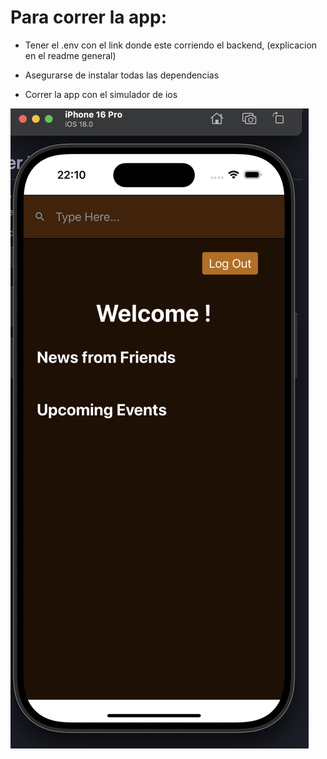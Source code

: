 # Para correr la app:

- Tener el .env con el link donde este corriendo el backend, (explicacion en el readme general)

- Asegurarse de instalar todas las dependencias

- Correr la app con el simulador de ios

![imagen del simulador de ios](docs/image.png)
